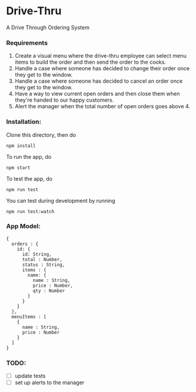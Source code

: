 # Drive-Thru
A Drive Through Ordering System

### Requirements
1. Create a visual menu where the drive-thru employee can select menu items to build the order and then send the order to the cooks.
2. Handle a case where someone has decided to change their order once they get to the window.
3. Handle a case where someone has decided to cancel an order once they get to the window.
4. Have a way to view current open orders and then close them when they're handed to our happy customers.
5. Alert the manager when the total number of open orders goes above 4.

### Installation:
Clone this directory, then do
```
npm install

```
To run the app, do
```
npm start
```
To test the app, do
```
npm run test
```
You can test during development by running
```
npm run test:watch
```

### App Model:
```
{
  orders : {
    id: {
      id: String,
      total : Number,
      status : String,
      items : {
        name: {
          name : String,
          price : Number,
          qty : Number
        }
      }
    }
  },
  menuItems : [
    {
      name : String,
      price : Number
    }
  ]
}
```

### TODO:
- [ ] update tests
- [ ] set up alerts to the manager
